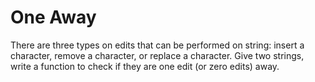 # One Away

There are three types on edits that can be performed on string: insert a character, remove a character, or replace a character. Give two strings, write a function to check if they are one edit (or zero edits) away.
